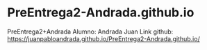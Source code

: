 # PreEntrega2-Andrada.github.io
PreEntrega2+Andrada
Alumno: Andrada Juan
Link github:  https://juanpabloandrada.github.io/PreEntrega2-Andrada.github.io/
